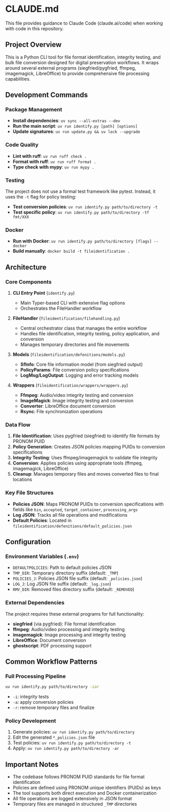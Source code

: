 # CLAUDE.md

This file provides guidance to Claude Code (claude.ai/code) when working with code in this repository.

## Project Overview

This is a Python CLI tool for file format identification, integrity testing, and bulk file conversion
designed for digital preservation workflows.
It wraps around several external programs (siegfried/pygfried, ffmpeg, imagemagick, LibreOffice)
to provide comprehensive file processing capabilities.

## Development Commands

### Package Management

- **Install dependencies**: `uv sync --all-extras --dev`
- **Run the main script**: `uv run identify.py [path] [options]` 
- **Update signatures**: `uv run update.py && uv lock --upgrade`

### Code Quality

- **Lint with ruff**: `uv run ruff check .`
- **Format with ruff**: `uv run ruff format .`
- **Type check with mypy**: `uv run mypy .`

### Testing

The project does not use a formal test framework like pytest. Instead, it uses the `-t` flag for policy testing:

- **Test conversion policies**: `uv run identify.py path/to/directory -t`
- **Test specific policy**: `uv run identify.py path/to/directory -tf fmt/XXX`

### Docker

- **Run with Docker**: `uv run identify.py path/to/directory [flags] --docker`
- **Build manually**: `docker build -t fileidentification .`

## Architecture

### Core Components

1. **CLI Entry Point** (`identify.py`)
   - Main Typer-based CLI with extensive flag options
   - Orchestrates the FileHandler workflow

2. **FileHandler** (`fileidentification/filehandling.py`)
   - Central orchestrator class that manages the entire workflow
   - Handles file identification, integrity testing, policy application, and conversion
   - Manages temporary directories and file movements

3. **Models** (`fileidentification/defenitions/models.py`)
   - **SfInfo**: Core file information model (from siegfried output)
   - **PolicyParams**: File conversion policy specifications
   - **LogMsg/LogOutput**: Logging and error tracking models

4. **Wrappers** (`fileidentification/wrappers/wrappers.py`)
   - **Ffmpeg**: Audio/video integrity testing and conversion
   - **ImageMagick**: Image integrity testing and conversion
   - **Converter**: LibreOffice document conversion
   - **Rsync**: File synchronization operations

### Data Flow

1. **File Identification**: Uses pygfried (siegfried) to identify file formats by PRONOM PUID
2. **Policy Generation**: Creates JSON policies mapping PUIDs to conversion specifications
3. **Integrity Testing**: Uses ffmpeg/imagemagick to validate file integrity
4. **Conversion**: Applies policies using appropriate tools (ffmpeg, imagemagick, LibreOffice)
5. **Cleanup**: Manages temporary files and moves converted files to final locations

### Key File Structures

- **Policies JSON**: Maps PRONOM PUIDs to conversion specifications with fields like `bin`, `accepted`, `target_container`, `processing_args`
- **Log JSON**: Tracks all file operations and modifications
- **Default Policies**: Located in `fileidentification/defenitions/default_policies.json`

## Configuration

### Environment Variables (`.env`)
- `DEFAULTPOLICIES`: Path to default policies JSON
- `TMP_DIR`: Temporary directory suffix (default: `_TMP`)
- `POLICIES_J`: Policies JSON file suffix (default: `_policies.json`)
- `LOG_J`: Log JSON file suffix (default: `_log.json`)
- `RMV_DIR`: Removed files directory suffix (default: `_REMOVED`)

### External Dependencies
The project requires these external programs for full functionality:
- **siegfried** (via pygfried): File format identification
- **ffmpeg**: Audio/video processing and integrity testing
- **imagemagick**: Image processing and integrity testing
- **LibreOffice**: Document conversion
- **ghostscript**: PDF processing support

## Common Workflow Patterns

### Full Processing Pipeline
```bash
uv run identify.py path/to/directory -iar
```
- `-i`: integrity tests
- `-a`: apply conversion policies
- `-r`: remove temporary files and finalize

### Policy Development
1. Generate policies: `uv run identify.py path/to/directory`
2. Edit the generated `*_policies.json` file
3. Test policies: `uv run identify.py path/to/directory -t`
4. Apply: `uv run identify.py path/to/directory -ar`

## Important Notes

- The codebase follows PRONOM PUID standards for file format identification
- Policies are defined using PRONOM unique identifiers (PUIDs) as keys
- The tool supports both direct execution and Docker containerization
- All file operations are logged extensively in JSON format
- Temporary files are managed in structured `_TMP` directories